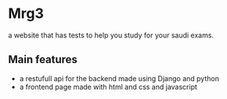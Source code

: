 # Mrg3

a website that has tests to help you study for your saudi exams.

## Main features 

- a restufull api for the backend made using Django and python
- a frontend page made with html and css and javascript


